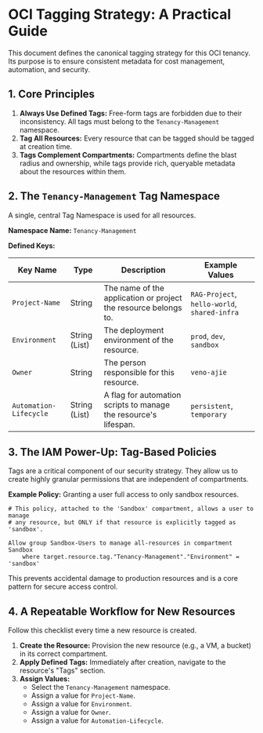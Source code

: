 
# OCI Tagging Strategy: A Practical Guide

This document defines the canonical tagging strategy for this OCI tenancy. Its purpose is to ensure consistent metadata for cost management, automation, and security.

## 1. Core Principles

1.  **Always Use Defined Tags:** Free-form tags are forbidden due to their inconsistency. All tags must belong to the `Tenancy-Management` namespace.
2.  **Tag All Resources:** Every resource that can be tagged should be tagged at creation time.
3.  **Tags Complement Compartments:** Compartments define the blast radius and ownership, while tags provide rich, queryable metadata about the resources within them.

## 2. The `Tenancy-Management` Tag Namespace

A single, central Tag Namespace is used for all resources.

**Namespace Name:** `Tenancy-Management`

**Defined Keys:**

| Key Name               | Type          | Description                                                      | Example Values                               |
| ---------------------- | ------------- | ---------------------------------------------------------------- | -------------------------------------------- |
| `Project-Name`         | String        | The name of the application or project the resource belongs to.  | `RAG-Project`, `hello-world`, `shared-infra` |
| `Environment`          | String (List) | The deployment environment of the resource.                      | `prod`, `dev`, `sandbox`                     |
| `Owner`                | String        | The person responsible for this resource.                        | `veno-ajie`                                  |
| `Automation-Lifecycle` | String (List) | A flag for automation scripts to manage the resource's lifespan. | `persistent`, `temporary`                    |

## 3. The IAM Power-Up: Tag-Based Policies

Tags are a critical component of our security strategy. They allow us to create highly granular permissions that are independent of compartments.

**Example Policy:** Granting a user full access to only sandbox resources.

```
# This policy, attached to the 'Sandbox' compartment, allows a user to manage
# any resource, but ONLY if that resource is explicitly tagged as 'sandbox'.

Allow group Sandbox-Users to manage all-resources in compartment Sandbox
    where target.resource.tag."Tenancy-Management"."Environment" = 'sandbox'
```

This prevents accidental damage to production resources and is a core pattern for secure access control.

## 4. A Repeatable Workflow for New Resources

Follow this checklist every time a new resource is created.

1.  **Create the Resource:** Provision the new resource (e.g., a VM, a bucket) in its correct compartment.
2.  **Apply Defined Tags:** Immediately after creation, navigate to the resource's "Tags" section.
3.  **Assign Values:**
    *   Select the `Tenancy-Management` namespace.
    *   Assign a value for `Project-Name`.
    *   Assign a value for `Environment`.
    *   Assign a value for `Owner`.
    *   Assign a value for `Automation-Lifecycle`.
